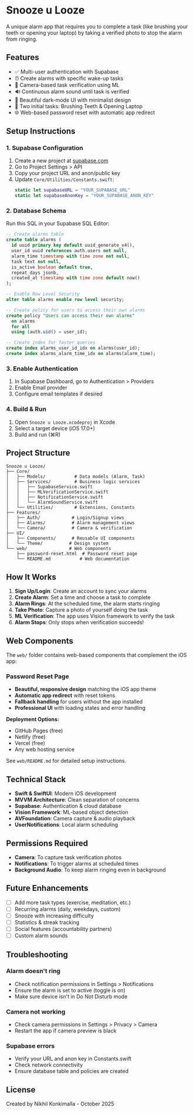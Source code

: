 # Snooze u Looze

A unique alarm app that requires you to complete a task (like brushing your teeth or opening your laptop) by taking a verified photo to stop the alarm from ringing.

## Features

- ✅ Multi-user authentication with Supabase
- ⏰ Create alarms with specific wake-up tasks
- 📸 Camera-based task verification using ML
- 🔊 Continuous alarm sound until task is verified
- 🌙 Beautiful dark-mode UI with minimalist design
- 🎯 Two initial tasks: Brushing Teeth & Opening Laptop
- 🌐 Web-based password reset with automatic app redirect

## Setup Instructions

### 1. Supabase Configuration

1. Create a new project at [supabase.com](https://supabase.com)
2. Go to Project Settings > API
3. Copy your project URL and anon/public key
4. Update `Core/Utilities/Constants.swift`:
   ```swift
   static let supabaseURL = "YOUR_SUPABASE_URL"
   static let supabaseAnonKey = "YOUR_SUPABASE_ANON_KEY"
   ```

### 2. Database Schema

Run this SQL in your Supabase SQL Editor:

```sql
-- Create alarms table
create table alarms (
  id uuid primary key default uuid_generate_v4(),
  user_id uuid references auth.users not null,
  alarm_time timestamp with time zone not null,
  task text not null,
  is_active boolean default true,
  repeat_days jsonb,
  created_at timestamp with time zone default now()
);

-- Enable Row Level Security
alter table alarms enable row level security;

-- Create policy for users to access their own alarms
create policy "Users can access their own alarms"
  on alarms
  for all
  using (auth.uid() = user_id);

-- Create index for faster queries
create index alarms_user_id_idx on alarms(user_id);
create index alarms_alarm_time_idx on alarms(alarm_time);
```

### 3. Enable Authentication

1. In Supabase Dashboard, go to Authentication > Providers
2. Enable Email provider
3. Configure email templates if desired

### 4. Build & Run

1. Open `Snooze u Looze.xcodeproj` in Xcode
2. Select a target device (iOS 17.0+)
3. Build and run (⌘R)

## Project Structure

```
Snooze u Looze/
├── Core/
│   ├── Models/           # Data models (Alarm, Task)
│   ├── Services/         # Business logic services
│   │   ├── SupabaseService.swift
│   │   ├── MLVerificationService.swift
│   │   ├── NotificationService.swift
│   │   └── AlarmSoundService.swift
│   └── Utilities/        # Extensions, Constants
├── Features/
│   ├── Auth/            # Login/Signup views
│   ├── Alarms/          # Alarm management views
│   └── Camera/          # Camera & verification
├── UI/
│   ├── Components/      # Reusable UI components
│   └── Theme/          # Design system
└── web/                # Web components
    ├── password-reset.html  # Password reset page
    └── README.md           # Web documentation
```

## How It Works

1. **Sign Up/Login**: Create an account to sync your alarms
2. **Create Alarm**: Set a time and choose a task to complete
3. **Alarm Rings**: At the scheduled time, the alarm starts ringing
4. **Take Photo**: Capture a photo of yourself doing the task
5. **ML Verification**: The app uses Vision framework to verify the task
6. **Alarm Stops**: Only stops when verification succeeds!

## Web Components

The `web/` folder contains web-based components that complement the iOS app:

### Password Reset Page
- **Beautiful, responsive design** matching the iOS app theme
- **Automatic app redirect** with reset tokens
- **Fallback handling** for users without the app installed
- **Professional UI** with loading states and error handling

**Deployment Options:**
- GitHub Pages (free)
- Netlify (free)
- Vercel (free)
- Any web hosting service

See `web/README.md` for detailed setup instructions.

## Technical Stack

- **Swift & SwiftUI**: Modern iOS development
- **MVVM Architecture**: Clean separation of concerns
- **Supabase**: Authentication & cloud database
- **Vision Framework**: ML-based object detection
- **AVFoundation**: Camera capture & audio playback
- **UserNotifications**: Local alarm scheduling

## Permissions Required

- **Camera**: To capture task verification photos
- **Notifications**: To trigger alarms at scheduled times
- **Background Audio**: To keep alarm ringing even in background

## Future Enhancements

- [ ] Add more task types (exercise, meditation, etc.)
- [ ] Recurring alarms (daily, weekdays, custom)
- [ ] Snooze with increasing difficulty
- [ ] Statistics & streak tracking
- [ ] Social features (accountability partners)
- [ ] Custom alarm sounds

## Troubleshooting

### Alarm doesn't ring
- Check notification permissions in Settings > Notifications
- Ensure the alarm is set to active (toggle is on)
- Make sure device isn't in Do Not Disturb mode

### Camera not working
- Check camera permissions in Settings > Privacy > Camera
- Restart the app if camera preview is black

### Supabase errors
- Verify your URL and anon key in Constants.swift
- Check network connectivity
- Ensure database table and policies are created

## License

Created by Nikhil Konkimalla - October 2025





